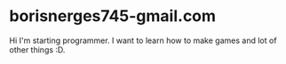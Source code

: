 # borisnerges745-gmail.com
Hi I'm starting programmer. I want to learn how to make games and lot of other things :D.
